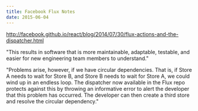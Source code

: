 ```yaml
---
title: Facebook Flux Notes 
date: 2015-06-04
---
```




http://facebook.github.io/react/blog/2014/07/30/flux-actions-and-the-dispatcher.html

"This results in software that is more maintainable, adaptable, testable, and
easier for new engineering team members to understand."

"Problems arise, however, if we have circular dependencies. That is, if Store
A needs to wait for Store B, and Store B needs to wait for Store A, we could
wind up in an endless loop. The dispatcher now available in the Flux repo
protects against this by throwing an informative error to alert the developer
that this problem has occurred. The developer can then create a third store and
resolve the circular dependency."


